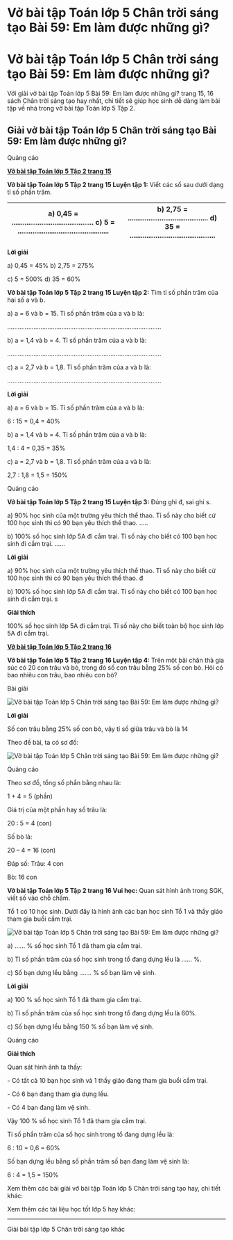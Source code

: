 # Vở bài tập Toán lớp 5 Chân trời sáng tạo Bài 59: Em làm được những gì?

# Vở bài tập Toán lớp 5 Chân trời sáng tạo Bài 59: Em làm được những gì?

Với giải vở bài tập Toán lớp 5 Bài 59: Em làm được những gì? trang 15, 16 sách Chân trời sáng tạo hay nhất, chi tiết sẽ giúp học sinh dễ dàng làm bài tập về nhà trong vở bài tập Toán lớp 5 Tập 2.

## Giải vở bài tập Toán lớp 5 Chân trời sáng tạo Bài 59: Em làm được những gì?

Quảng cáo

[**Vở bài tập Toán lớp 5 Tập 2 trang 15**](https://vietjack.com/vbt-toan-5-ct/vbt-toan-lop-5-tap-2-trang-15.jsp)

**Vở bài tập Toán lớp 5 Tập 2 trang 15 Luyện tập 1:** Viết các số sau dưới dạng tỉ số phần trăm.

a) 0,45 = ............................................ c) 5 = ................................................. |  b) 2,75 = ........................................... d) 35 = ..............................................  
---|---  
  
**Lời giải**

a) 0,45 = 45% b) 2,75 = 275%

c) 5 = 500% d) 35 = 60%

**Vở bài tập Toán lớp 5 Tập 2 trang 15 Luyện tập 2:** Tìm tỉ số phần trăm của hai số a và b.

a) a = 6 và b = 15. Tỉ số phần trăm của a và b là:

........................................................................................

b) a = 1,4 và b = 4. Tỉ số phần trăm của a và b là:

........................................................................................

c) a = 2,7 và b = 1,8. Tỉ số phần trăm của a và b là:

........................................................................................

**Lời giải**

a) a = 6 và b = 15. Tỉ số phần trăm của a và b là:

6 : 15 = 0,4 = 40%

b) a = 1,4 và b = 4. Tỉ số phần trăm của a và b là:

1,4 : 4 = 0,35 = 35%

c) a = 2,7 và b = 1,8. Tỉ số phần trăm của a và b là:

2,7 : 1,8 = 1,5 = 150%

Quảng cáo

**Vở bài tập Toán lớp 5 Tập 2 trang 15 Luyện tập 3:** Đúng ghi đ, sai ghi s.

a) 90% học sinh của một trường yêu thích thể thao. Tỉ số này cho biết cứ 100 học sinh thì có 90 bạn yêu thích thể thao. .....

b) 100% số học sinh lớp 5A đi cắm trại. Tỉ số này cho biết có 100 bạn học sinh đi cắm trại. ......

**Lời giải**

a) 90% học sinh của một trường yêu thích thể thao. Tỉ số này cho biết cứ 100 học sinh thì có 90 bạn yêu thích thể thao. đ

b) 100% số học sinh lớp 5A đi cắm trại. Tỉ số này cho biết có 100 bạn học sinh đi cắm trại. s

**Giải thích**

100% số học sinh lớp 5A đi cắm trại. Tỉ số này cho biết toàn bộ học sinh lớp 5A đi cắm trại.

[**Vở bài tập Toán lớp 5 Tập 2 trang 16**](https://vietjack.com/vbt-toan-5-ct/vbt-toan-lop-5-tap-2-trang-16.jsp)

**Vở bài tập Toán lớp 5 Tập 2 trang 16 Luyện tập 4:** Trên một bãi chăn thả gia súc có 20 con trâu và bò, trong đó số con trâu bằng 25% số con bò. Hỏi có bao nhiêu con trâu, bao nhiêu con bò?

Bài giải

![Vở bài tập Toán lớp 5 Chân trời sáng tạo Bài 59: Em làm được những gì?](https://vietjack.com/vbt-toan-5-ct/images/bai-57-tinh-ti-so-phan-tram-cua-hai-so-4.PNG)

**Lời giải**

Số con trâu bằng 25% số con bò, vậy tỉ số giữa trâu và bò là 14

Theo đề bài, ta có sơ đồ:

![Vở bài tập Toán lớp 5 Chân trời sáng tạo Bài 59: Em làm được những gì?](https://vietjack.com/vbt-toan-5-ct/images/bai-59-em-lam-duoc-nhung-gi.PNG)

Quảng cáo

Theo sơ đồ, tổng số phần bằng nhau là:

1 + 4 = 5 (phần)

Giá trị của một phần hay số trâu là:

20 : 5 = 4 (con)

Số bò là:

20 – 4 = 16 (con)

Đáp số: Trâu: 4 con

Bò: 16 con

**Vở bài tập Toán lớp 5 Tập 2 trang 16 Vui học:** Quan sát hình ảnh trong SGK, viết số vào chỗ chấm.

Tổ 1 có 10 học sinh. Dưới đây là hình ảnh các bạn học sinh Tổ 1 và thầy giáo tham gia buổi cắm trại.

![Vở bài tập Toán lớp 5 Chân trời sáng tạo Bài 59: Em làm được những gì?](https://vietjack.com/vbt-toan-5-ct/images/bai-59-em-lam-duoc-nhung-gi-a.PNG)

a) ...... % số học sinh Tổ 1 đã tham gia cắm trại.

b) Tỉ số phần trăm của số học sinh trong tổ đang dựng lều là ...... %.

c) Số bạn dựng lều bằng ....... % số bạn làm vệ sinh.

**Lời giải**

a) 100 % số học sinh Tổ 1 đã tham gia cắm trại.

b) Tỉ số phần trăm của số học sinh trong tổ đang dựng lều là 60%.

c) Số bạn dựng lều bằng 150 % số bạn làm vệ sinh.

Quảng cáo

**Giải thích**

Quan sát hình ảnh ta thấy: 

\- Có tất cả 10 bạn học sinh và 1 thầy giáo đang tham gia buổi cắm trại.

\- Có 6 bạn đang tham gia dựng lều.

\- Có 4 bạn đang làm vệ sinh.

Vậy 100 % số học sinh Tổ 1 đã tham gia cắm trại.

Tỉ số phần trăm của số học sinh trong tổ đang dựng lều là:

6 : 10 = 0,6 = 60%

Số bạn dựng lều bằng số phần trăm số bạn đang làm vệ sinh là:

6 : 4 = 1,5 = 150%

Xem thêm các bài giải vở bài tập Toán lớp 5 Chân trời sáng tạo hay, chi tiết khác:

Xem thêm các tài liệu học tốt lớp 5 hay khác:

* * *

Giải bài tập lớp 5 Chân trời sáng tạo khác
